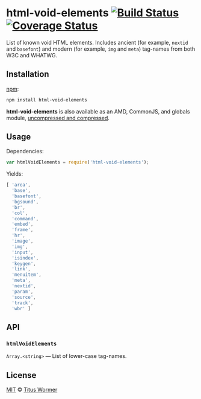 # html-void-elements [![Build Status][build-badge]][build-page] [![Coverage Status][coverage-badge]][coverage-page]

List of known void HTML elements.  Includes ancient (for example,
`nextid` and `basefont`) and modern (for example, `img` and
`meta`) tag-names from both W3C and WHATWG.

## Installation

[npm][]:

```bash
npm install html-void-elements
```

**html-void-elements** is also available as an AMD, CommonJS, and globals
module, [uncompressed and compressed][releases].

## Usage

Dependencies:

```javascript
var htmlVoidElements = require('html-void-elements');
```

Yields:

```js
[ 'area',
  'base',
  'basefont',
  'bgsound',
  'br',
  'col',
  'command',
  'embed',
  'frame',
  'hr',
  'image',
  'img',
  'input',
  'isindex',
  'keygen',
  'link',
  'menuitem',
  'meta',
  'nextid',
  'param',
  'source',
  'track',
  'wbr' ]
```

## API

### `htmlVoidElements`

`Array.<string>` — List of lower-case tag-names.

## License

[MIT][license] © [Titus Wormer][author]

<!-- Definition -->

[build-badge]: https://img.shields.io/travis/wooorm/html-void-elements.svg

[build-page]: https://travis-ci.org/wooorm/html-void-elements

[coverage-badge]: https://img.shields.io/codecov/c/github/wooorm/html-void-elements.svg

[coverage-page]: https://codecov.io/github/wooorm/html-void-elements?branch=master

[npm]: https://docs.npmjs.com/cli/install

[releases]: https://github.com/wooorm/html-void-elements/releases

[license]: LICENSE

[author]: http://wooorm.com
